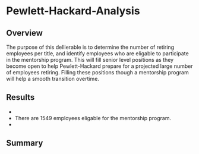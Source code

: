 # Pewlett-Hackard-Analysis

## Overview

The purpose of this dellierable is to determine the number of retiring employees per title, and identify employees who are eligable to participate in the mentorship program. This will fill senior level positions as they become open to help Pewlett-Hackard prepare for a projected large number of employees retiring. Filling these positions though a mentorship program will help a smooth transition overtime. 

## Results

-
- There are 1549 employees eligable for the mentorship program.
- 


## Summary



